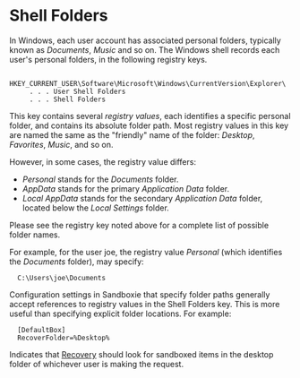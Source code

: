 # Shell Folders

In Windows, each user account has associated personal folders, typically known as _Documents_, _Music_ and so on. The Windows shell records each user's personal folders, in the following registry keys.
```
  HKEY_CURRENT_USER\Software\Microsoft\Windows\CurrentVersion\Explorer\
     . . . User Shell Folders
     . . . Shell Folders
```

This key contains several _registry values_, each identifies a specific personal folder, and contains its absolute folder path. Most registry values in this key are named the same as the "friendly" name of the folder: _Desktop_, _Favorites_, _Music_, and so on.

However, in some cases, the registry value differs:

*   _Personal_ stands for the _Documents_ folder.
*   _AppData_ stands for the primary _Application Data_ folder.
*   _Local AppData_ stands for the secondary _Application Data_ folder, located below the _Local Settings_ folder.

Please see the registry key noted above for a complete list of possible folder names.

For example, for the user joe, the registry value _Personal_ (which identifies the _Documents_ folder), may specify:
```
  C:\Users\joe\Documents
```

Configuration settings in Sandboxie that specify folder paths generally accept references to registry values in the Shell Folders key. This is more useful than specifying explicit folder locations. For example:
```
  [DefaultBox]
  RecoverFolder=%Desktop%
```

Indicates that [Recovery](SP_Recovery.md) should look for sandboxed items in the desktop folder of whichever user is making the request.
